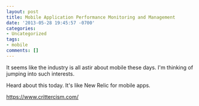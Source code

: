 ```yaml
---
layout: post
title: Mobile Application Performance Monitoring and Management
date: '2013-05-28 19:45:57 -0700'
categories:
- Uncategorized
tags:
- mobile
comments: []
---
```

It seems like the industry is all astir about mobile these days. I'm thinking of jumping into such interests.

Heard about this today. It's like New Relic for mobile apps.

<a href="https://www.crittercism.com/" target="_blank">https://www.crittercism.com/</a>

